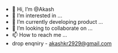 - 👋 Hi, I’m @Akash
- 👀 I’m interested in ...
- 🌱 I’m currently developing product ...
- 💞️ I’m looking to collaborate on ...
- 📫 How to reach me ...
- drop enqniry - akashkr2929@gmail.com

<!---
MrAkashKum/MrAkashKum is a ✨ special ✨ repository because its `README.md` (this file) appears on your GitHub profile.
You can click the Preview link to take a look at your changes.
--->
